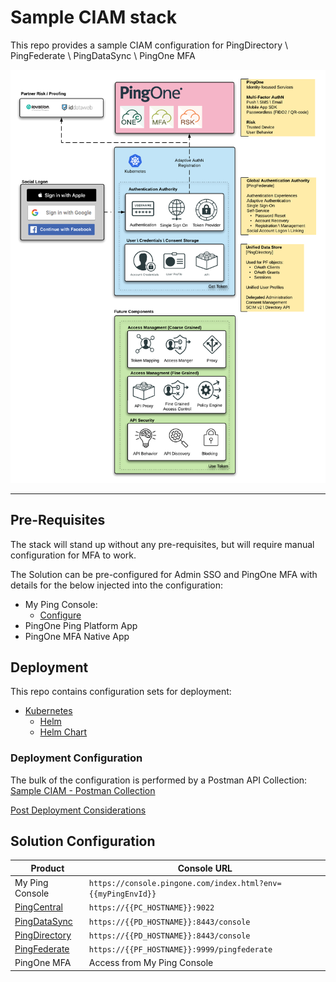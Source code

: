 # Sample CIAM stack

This repo provides a sample CIAM configuration for PingDirectory \ PingFederate \ PingDataSync \ PingOne MFA

![Sample CIAM](sampleciam.png)

---

## Pre-Requisites

The stack will stand up without any pre-requisites, but will require manual configuration for MFA to work.

The Solution can be pre-configured for Admin SSO and PingOne MFA with details for the below injected into the configuration:

* My Ping Console:
  * [Configure](/docs/sso-myping.md)
* PingOne Ping Platform App
* PingOne MFA Native App

## Deployment

This repo contains configuration sets for deployment:

* [Kubernetes](deployment/Kubernetes)
  * [Helm](deployment/Kubernetes/helm)
  * [Helm Chart](https://cprice-ping.github.io/Sample-CIAM)

### Deployment Configuration

The bulk of the configuration is performed by a Postman API Collection:  
[Sample CIAM - Postman Collection](https://www.getpostman.com/collections/620475bf1cb1f223f78a)

[Post Deployment Considerations](docs/post-deployment.md)

## Solution Configuration

| Product | Console URL |
| ----- | ----- |
| My Ping Console | `https://console.pingone.com/index.html?env={{myPingEnvId}}`
| [PingCentral](docs/solution-pc.md) | `https://{{PC_HOSTNAME}}:9022` |
| [PingDataSync](docs/solution-pd.md) | `https://{{PD_HOSTNAME}}:8443/console` |
| [PingDirectory](docs/solution-pd.md) | `https://{{PD_HOSTNAME}}:8443/console` |
| [PingFederate](docs/solution-pf.md) | `https://{{PF_HOSTNAME}}:9999/pingfederate` |
| PingOne MFA | Access from My Ping Console |
